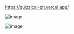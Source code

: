 https://quizzical-ph.vercel.app/

![image](https://user-images.githubusercontent.com/70732959/218849404-b5aaaed7-9969-4420-a557-852784c56f8d.png)


![image](https://user-images.githubusercontent.com/70732959/218848692-8ceac364-6f50-4453-8d45-165fd07df92e.png)
